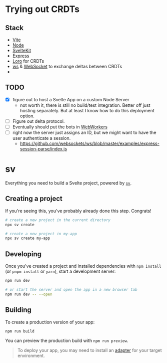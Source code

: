 # Trying out CRDTs

## Stack 
- [Vite](https://vitest.dev/guide/)
- [Node](https://nodejs.org/docs/latest/api/)
- [SvelteKit](https://svelte.dev/docs/kit/introduction)
- [Express](https://expressjs.com/)
- [Loro](https://loro.dev/) for CRDTs
- [ws](https://github.com/websockets/ws) & [WebSocket](https://developer.mozilla.org/en-US/docs/Web/API/WebSocket) to exchange deltas between CRDTs
- 

## TODO
- [x] figure out to host a Svelte App on a custom Node Server
  - not worth it, there is still no build/test integration. Better off just hosting separately. But at least I know how to do this deployment option.
- [ ] Figure out delta protocol.
- [ ] Eventually should put the bots in [WebWorkers](https://developer.mozilla.org/en-US/docs/Web/API/Worker)
- [ ] right now the server just assigns an ID, but we might want to have the user authenticate a session.
  - https://github.com/websockets/ws/blob/master/examples/express-session-parse/index.js

# sv

Everything you need to build a Svelte project, powered by [`sv`](https://github.com/sveltejs/cli).

## Creating a project

If you're seeing this, you've probably already done this step. Congrats!

```bash
# create a new project in the current directory
npx sv create

# create a new project in my-app
npx sv create my-app
```

## Developing

Once you've created a project and installed dependencies with `npm install` (or `pnpm install` or `yarn`), start a development server:

```bash
npm run dev

# or start the server and open the app in a new browser tab
npm run dev -- --open
```

## Building

To create a production version of your app:

```bash
npm run build
```

You can preview the production build with `npm run preview`.

> To deploy your app, you may need to install an [adapter](https://svelte.dev/docs/kit/adapters) for your target environment.
